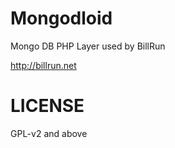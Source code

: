 Mongodloid
==========

Mongo DB PHP Layer used by BillRun

http://billrun.net

LICENSE
=======
GPL-v2 and above
